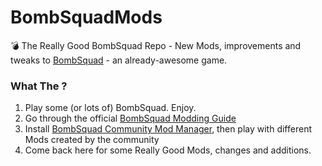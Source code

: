 # BombSquadMods
💣 The Really Good BombSquad Repo - New Mods, improvements and tweaks to [BombSquad](http://www.froemling.net/apps/bombsquad) - an already-awesome game.

### What The ?
1. Play some (or lots of) BombSquad. Enjoy.
2. Go through the official [BombSquad Modding Guide](http://www.froemling.net/docs/bombsquad-modding-guide)
3. Install [BombSquad Community Mod Manager](https://github.com/Mrmaxmeier/BombSquad-Community-Mod-Manager), then play with different Mods created by the community
4. Come back here for some Really Good Mods, changes and additions.
